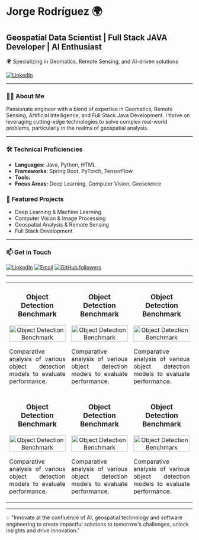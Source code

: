 # Jorge Rodríguez 🌍

## Geospatial Data Scientist | Full Stack JAVA Developer | AI Enthusiast

🌍 Specializing in Geomatics, Remote Sensing, and AI-driven solutions

[![LinkedIn](https://img.shields.io/badge/LinkedIn-0077B5?style=for-the-badge&logo=linkedin&logoColor=white)](https://www.linkedin.com/in/jrodrigueze/)

---

### 👨‍💻 About Me

Passionate engineer with a blend of expertise in Geomatics, Remote Sensing, Artificial Intelligence, and Full Stack Java Development. I thrive on leveraging cutting-edge technologies to solve complex real-world problems, particularly in the realms of geospatial analysis.

---

### 🛠️ Technical Proficiencies

- **Languages:** Java, Python, HTML
- **Frameworks:** Spring Boot, PyTorch, TensorFlow
- **Tools:** 
- **Focus Areas:** Deep Learning, Computer Vision, Geoscience

### 🚀 Featured Projects

- Deep Learning & Machine Learning
- Computer Vision & Image Processing
- Geospatial Analysis & Remote Sensing
- Full Stack Development

---

### 📫 Get in Touch

[![LinkedIn](https://img.shields.io/badge/LinkedIn-0077B5?style=for-the-badge&logo=linkedin&logoColor=white)](https://www.linkedin.com/in/jrodrigueze/)
[![Email](https://img.shields.io/badge/Email-D14836?style=for-the-badge&logo=gmail&logoColor=white)](mailto:jrodrigueze.info@gmail.com)
[![GitHub followers](https://img.shields.io/github/followers/georaiser?style=social)](https://github.com/georaiser)

---
<table align="center">
  <tr>
    <td align="center" width="30%">
      <h3>Object Detection Benchmark</h3>
      <a href="https://github.com/georaiser/16_ObjectDetectionBenchmark" target="_blank">
        <img src="https://github.com/georaiser/16_ObjectDetectionBenchmark/blob/master/comparative_video1.gif?raw=true" width="100%" alt="Object Detection Benchmark">
      </a>
      <p align="justify">
        Comparative analysis of various object detection models to evaluate performance.
      </p>
    </td>
    <td align="center" width="30%">
      <h3>Object Detection Benchmark</h3>
      <a href="https://github.com/georaiser/16_ObjectDetectionBenchmark" target="_blank">
        <img src="https://github.com/georaiser/16_ObjectDetectionBenchmark/blob/master/comparative_video1.gif?raw=true" width="100%" alt="Object Detection Benchmark">
      </a>
      <p align="justify">
        Comparative analysis of various object detection models to evaluate performance.
      </p>
    </td>
      <td align="center" width="30%">
      <h3>Object Detection Benchmark</h3>
      <a href="https://github.com/georaiser/16_ObjectDetectionBenchmark" target="_blank">
        <img src="https://github.com/georaiser/16_ObjectDetectionBenchmark/blob/master/comparative_video1.gif?raw=true" width="100%" alt="Object Detection Benchmark">
      </a>
      <p align="justify">
        Comparative analysis of various object detection models to evaluate performance.
      </p>
    </td>
  </tr>

  <tr>
    <td align="center" width="30%">
      <h3>Object Detection Benchmark</h3>
      <a href="https://github.com/georaiser/16_ObjectDetectionBenchmark" target="_blank">
        <img src="https://github.com/georaiser/16_ObjectDetectionBenchmark/blob/master/comparative_video1.gif?raw=true" width="100%" alt="Object Detection Benchmark">
      </a>
      <p align="justify">
        Comparative analysis of various object detection models to evaluate performance.
      </p>
    </td>
    <td align="center" width="30%">
      <h3>Object Detection Benchmark</h3>
      <a href="https://github.com/georaiser/16_ObjectDetectionBenchmark" target="_blank">
        <img src="https://github.com/georaiser/16_ObjectDetectionBenchmark/blob/master/comparative_video1.gif?raw=true" width="100%" alt="Object Detection Benchmark">
      </a>
      <p align="justify">
        Comparative analysis of various object detection models to evaluate performance.
      </p>
    </td>
      <td align="center" width="30%">
      <h3>Object Detection Benchmark</h3>
      <a href="https://github.com/georaiser/16_ObjectDetectionBenchmark" target="_blank">
        <img src="https://github.com/georaiser/16_ObjectDetectionBenchmark/blob/master/comparative_video1.gif?raw=true" width="100%" alt="Object Detection Benchmark">
      </a>
      <p align="justify">
        Comparative analysis of various object detection models to evaluate performance.
      </p>
    </td>
  </tr>
</table>

---
💡 "Innovate at the confluence of AI, geospatial technology and software engineering to create impactful solutions to tomorrow's challenges, unlock insights and drive innovation."
